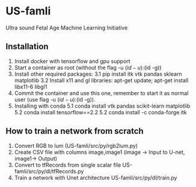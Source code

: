 # US-famli
Ultra sound Fetal Age Machine Learning Initiative

## Installation

1. Install docker with tensorflow and gpu support
2. Start a container as root (without the flag -u $(id -u):$(id -g))
3. Install other required packages: 
3.1 pip install itk vtk pandas sklearn matplotlib
3.2 Install x11 and gl libraries: apt-get update; apt-get install libx11-6 libgl1
4. Commit the container and use this one, remember to start it as normal user (use flag -u $(id -u):$(id -g)). 
5. Installing with conda
5.1 conda install vtk pandas scikit-learn matplotlib
5.2 conda install tensorflow==2.2
5.2 conda install -c conda-forge itk


## How to train a network from scratch

1. Convert RGB to lum (US-famli/src/py/rgb2lum.py)
2. Create CSV file with columns image,image1 (image -> Input to U-net, image1-> Output)
3. Convert to tfRecords from single scalar file US-famli/src/py/dl/tfRecords.py
4. Train a network with Unet architecture US-famli/src/py/dl/train.py

